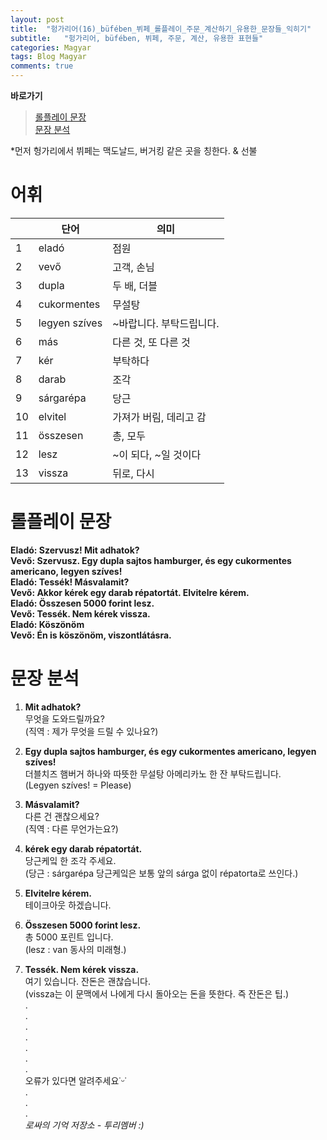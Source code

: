 ```yaml
---
layout: post
title:  "헝가리어(16)_büfében_뷔페_롤플레이_주문_계산하기_유용한_문장들_익히기"
subtitle:   "헝가리어, büfében, 뷔페, 주문, 계산, 유용한 표현들"
categories: Magyar
tags: Blog Magyar   
comments: true
---
```


**바로가기**                     
>[롤플레이 문장](#롤플레이_문장)      
>[문장 분석](#문장_분석)       

*먼저 헝가리에서 뷔페는 맥도날드, 버거킹 같은 곳을 칭한다. & 선불        

# 어휘          

|  | **단어** | **의미** |         
| ------ | ------ | ------ |     
|1|eladó|점원|       
|2|vevő|고객, 손님|          
|3|dupla|두 배, 더블|          
|4|cukormentes|무설탕|        
|5|legyen szíves|~바랍니다. 부탁드립니다.|        
|6|más|다른 것, 또 다른 것|        
|7|kér|부탁하다|      
|8|darab|조각|              
|9|sárgarépa|당근|    
|10|elvitel|가져가 버림, 데리고 감|        
|11|összesen|총, 모두|       
|12|lesz|~이 되다, ~일 것이다|        
|13|vissza|뒤로, 다시|      


# 롤플레이 문장          

**Eladó: Szervusz! Mit adhatok?**          
**Vevő: Szervusz. Egy dupla sajtos hamburger, és egy cukormentes americano, legyen szíves!**          
**Eladó: Tessék! Másvalamit?**          
**Vevő: Akkor kérek egy darab répatortát. Elvitelre kérem.**          
**Eladó: Összesen 5000 forint lesz.**          
**Vevő: Tessék. Nem kérek vissza.**          
**Eladó: Köszönöm**          
**Vevő: Én is köszönöm, viszontlátásra.**               
      
 
# 문장 분석          

1. **Mit adhatok?**       
무엇을 도와드릴까요?       
(직역 : 제가 무엇을 드릴 수 있나요?)       
  
2. **Egy dupla sajtos hamburger, és egy cukormentes americano, legyen szíves!**        
더블치즈 햄버거 하나와 따뜻한 무설탕 아메리카노 한 잔 부탁드립니다.         
(Legyen szíves! = Please)        

3. **Másvalamit?**         
다른 건 괜찮으세요?          
(직역 : 다른 무언가는요?)           

4. **kérek egy darab répatortát.**        
당근케잌 한 조각 주세요.         
(당근 : sárgarépa 당근케잌은 보통 앞의 sárga 없이 répatorta로 쓰인다.)            

5. **Elvitelre kérem.**            
테이크아웃 하겠습니다.             

6. **Összesen 5000 forint lesz.**         
총 5000 포린트 입니다.          
(lesz : van 동사의 미래형.)         

7. **Tessék. Nem kérek vissza.**        
여기 있습니다. 잔돈은 괜찮습니다.           
(vissza는 이 문맥에서 나에게 다시 돌아오는 돈을 뜻한다. 즉 잔돈은 팁.)           
.         
.         
.         
.         
.         
.       
.        
오류가 있다면 알려주세요˙ᵕ˙       
.       
.       
.       
_로싸의 기억 저장소 - 투리멤버 :)_
